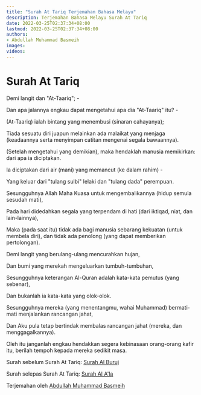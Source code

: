 ```yaml
---
title: "Surah At Tariq Terjemahan Bahasa Melayu"
description: Terjemahan Bahasa Melayu Surah At Tariq
date: 2022-03-25T02:37:34+08:00
lastmod: 2022-03-25T02:37:34+08:00
authors:
- Abdullah Muhammad Basmeih
images:
videos:
---
```


# Surah At Tariq

<p class='atq' id="1">Demi langit dan "At-Taariq"; -</p>
<p class='atq' id="2">Dan apa jalannya engkau dapat mengetahui apa dia "At-Taariq" itu? -</p>
<p class='atq' id="3">(At-Taariq) ialah bintang yang menembusi (sinaran cahayanya);</p>
<p class='atq' id="4">Tiada sesuatu diri juapun melainkan ada malaikat yang menjaga (keadaannya serta menyimpan catitan mengenai segala bawaannya).</p>
<p class='atq' id="5">(Setelah mengetahui yang demikian), maka hendaklah manusia memikirkan: dari apa ia diciptakan.</p>
<p class='atq' id="6">Ia diciptakan dari air (mani) yang memancut (ke dalam rahim) -</p>
<p class='atq' id="7">Yang keluar dari "tulang sulbi" lelaki dan "tulang dada" perempuan.</p>
<p class='atq' id="8">Sesungguhnya Allah Maha Kuasa untuk mengembalikannya (hidup semula sesudah mati),</p>
<p class='atq' id="9">Pada hari didedahkan segala yang terpendam di hati (dari iktiqad, niat, dan lain-lainnya),</p>
<p class='atq' id="10">Maka (pada saat itu) tidak ada bagi manusia sebarang kekuatan (untuk membela diri), dan tidak ada penolong (yang dapat memberikan pertolongan).</p>
<p class='atq' id="11">Demi langit yang berulang-ulang mencurahkan hujan,</p>
<p class='atq' id="12">Dan bumi yang merekah mengeluarkan tumbuh-tumbuhan,</p>
<p class='atq' id="13">Sesungguhnya keterangan Al-Quran adalah kata-kata pemutus (yang sebenar),</p>
<p class='atq' id="14">Dan bukanlah ia kata-kata yang olok-olok.</p>
<p class='atq' id="15">Sesungguhnya mereka (yang menentangmu, wahai Muhammad) bermati-mati menjalankan rancangan jahat,</p>
<p class='atq' id="16">Dan Aku pula tetap bertindak membalas rancangan jahat (mereka, dan menggagalkannya).</p>
<p class='atq' id="17">Oleh itu janganlah engkau hendakkan segera kebinasaan orang-orang kafir itu, berilah tempoh kepada mereka sedikit masa.</p>

Surah sebelum Surah At Tariq: [Surah Al Buruj](/al-quran/surah-al-buruj-terjemahan-bahasa-melayu/)

Surah selepas Surah At Tariq: [Surah Al A'la](/al-quran/surah-al-ala-terjemahan-bahasa-melayu/)

Terjemahan oleh [Abdullah Muhammad Basmeih](/authors/abdullah-muhammad-basmeih/)